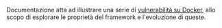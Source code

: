 Documentazione atta ad illustrare una serie di [vulnerabilità su Docker](https://github.com/giorgio-hash/docker-escapes), allo scopo di esplorare le proprietà del framework e l'evoluzione di queste.
